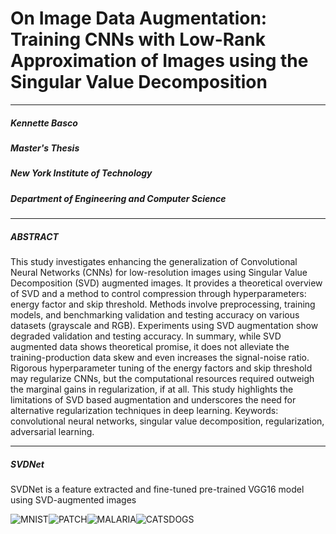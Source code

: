 
# On Image Data Augmentation: Training CNNs with Low-Rank Approximation of Images using the Singular Value Decomposition
---
##### Kennette Basco 
##### Master's Thesis 
##### New York Institute of Technology 
##### Department of Engineering and Computer Science 

---
##### ABSTRACT
This study investigates enhancing the generalization of Convolutional Neural Networks (CNNs) for low-resolution images using Singular Value Decomposition (SVD) augmented images. It provides a theoretical overview of SVD and a method to control compression through hyperparameters: energy factor and skip threshold. Methods involve preprocessing, training models, and benchmarking validation and testing accuracy on various datasets (grayscale and RGB). Experiments using SVD augmentation show degraded validation and testing accuracy. In summary, while SVD augmented data shows theoretical promise, it does not alleviate the training-production data skew and even increases the signal-noise ratio. Rigorous hyperparameter tuning of the energy factors and skip threshold may regularize CNNs, but the computational resources required outweigh the marginal gains in regularization, if at all. This study highlights the limitations of SVD based augmentation and underscores the need for alternative regularization techniques in deep learning.
Keywords: convolutional neural networks, singular value decomposition, regularization, adversarial learning.

---
##### SVDNet
SVDNet is a feature extracted and fine-tuned pre-trained VGG16 model using SVD-augmented images

![MNIST](/resources/mnist.gif)![PATCH](/resources/patch_camelyon.gif)![MALARIA](/resources/malaria.gif)![CATSDOGS](/resources/cats_vs_dogs.gif)
